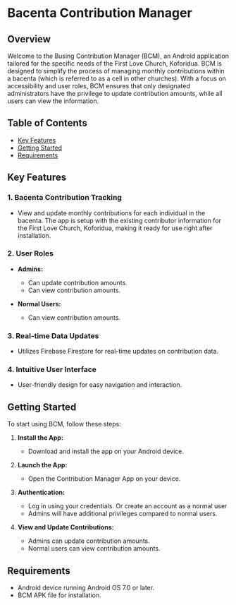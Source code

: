 # Bacenta Contribution Manager

## Overview

Welcome to the Busing Contribution Manager (BCM), an Android application tailored for the specific needs of the First Love Church, Koforidua. BCM is designed to simplify the process of managing monthly contributions within a bacenta (which is referred to as a cell in other churches). With a focus on accessibility and user roles, BCM ensures that only designated administrators have the privilege to update contribution amounts, while all users can view the information.

## Table of Contents

- [Key Features](#key-features)
- [Getting Started](#getting-started)
- [Requirements](#requirements)

## Key Features

### 1. Bacenta Contribution Tracking

- View and update monthly contributions for each individual in the bacenta. The app is setup with the existing contributor information for the First Love Church, Koforidua, making it ready for use right after installation.

### 2. User Roles

- **Admins:**
    - Can update contribution amounts.
    - Can view contribution amounts.

- **Normal Users:**
    - Can view contribution amounts.

### 3. Real-time Data Updates

- Utilizes Firebase Firestore for real-time updates on contribution data.

### 4. Intuitive User Interface

- User-friendly design for easy navigation and interaction.

## Getting Started

To start using BCM, follow these steps:

1. **Install the App:**
    - Download and install the app on your Android device.

2. **Launch the App:**
    - Open the Contribution Manager App on your device.

3. **Authentication:**
    - Log in using your credentials. Or create an account as a normal user
    - Admins will have additional privileges compared to normal users.

4. **View and Update Contributions:**
    - Admins can update contribution amounts.
    - Normal users can view contribution amounts.

## Requirements

- Android device running Android OS 7.0 or later.
- BCM APK file for installation.